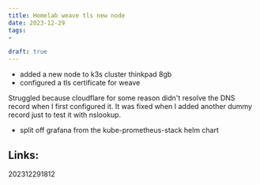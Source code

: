 ```yaml
---
title: Homelab weave tls new node
date: 2023-12-29
tags:
- 

draft: true
---
```


* added a new node to k3s cluster thinkpad 8gb
* configured a tls certificate for weave

Struggled because cloudflare for some reason didn't resolve the DNS record when I first configured it.
It was fixed when I added another dummy record just to test it with nslookup.

* split off grafana from the kube-prometheus-stack helm chart


## Links:

202312291812
